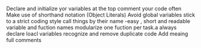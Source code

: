  Declare and initialize yor variables at the top
 comment your code often
 Make use of shorthand notation (Object Literals)
 Avoid global variables
 stick to a strict coding style
 call things by their name -easy , short and readable variable and fuction names
 modularize one fuction per task.a
 always declare loacl variables
 recognize and remove duplicate code
 Add meaing full comments